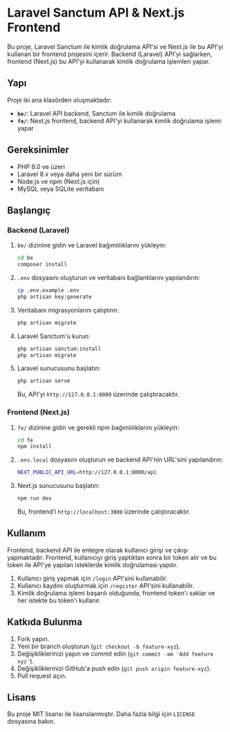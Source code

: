 
# Laravel Sanctum API & Next.js Frontend

Bu proje, Laravel Sanctum ile kimlik doğrulama API'si ve Next.js ile bu API'yi kullanan bir frontend projesini içerir. Backend (Laravel) API'yi sağlarken, frontend (Next.js) bu API'yi kullanarak kimlik doğrulama işlemleri yapar.

## Yapı

Proje iki ana klasörden oluşmaktadır:

- **`be/`**: Laravel API backend, Sanctum ile kimlik doğrulama
- **`fe/`**: Next.js frontend, backend API'yi kullanarak kimlik doğrulama işlemi yapar

## Gereksinimler

- PHP 8.0 ve üzeri
- Laravel 8.x veya daha yeni bir sürüm
- Node.js ve npm (Next.js için)
- MySQL veya SQLite veritabanı

## Başlangıç

### Backend (Laravel)

1. `be/` dizinine gidin ve Laravel bağımlılıklarını yükleyin:

   ```bash
   cd be
   composer install
   ```

2. `.env` dosyasını oluşturun ve veritabanı bağlantılarını yapılandırın:

   ```bash
   cp .env.example .env
   php artisan key:generate
   ```

3. Veritabanı migrasyonlarını çalıştırın:

   ```bash
   php artisan migrate
   ```

4. Laravel Sanctum'u kurun:

   ```bash
   php artisan sanctum:install
   php artisan migrate
   ```

5. Laravel sunucusunu başlatın:

   ```bash
   php artisan serve
   ```

   Bu, API'yi `http://127.0.0.1:8000` üzerinde çalıştıracaktır.

### Frontend (Next.js)

1. `fe/` dizinine gidin ve gerekli npm bağımlılıklarını yükleyin:

   ```bash
   cd fe
   npm install
   ```

2. `.env.local` dosyasını oluşturun ve backend API'nin URL'sini yapılandırın:

   ```bash
   NEXT_PUBLIC_API_URL=http://127.0.0.1:8000/api
   ```

3. Next.js sunucusunu başlatın:

   ```bash
   npm run dev
   ```

   Bu, frontend'i `http://localhost:3000` üzerinde çalıştıracaktır.

## Kullanım

Frontend, backend API ile entegre olarak kullanıcı girişi ve çıkışı yapmaktadır. Frontend, kullanıcıyı giriş yaptıktan sonra bir token alır ve bu token ile API'ye yapılan isteklerde kimlik doğrulaması yapılır.

1. Kullanıcı giriş yapmak için `/login` API'sini kullanabilir.
2. Kullanıcı kaydını oluşturmak için `/register` API'sini kullanabilir.
3. Kimlik doğrulama işlemi başarılı olduğunda, frontend token'ı saklar ve her istekte bu token'ı kullanır.

## Katkıda Bulunma

1. Fork yapın.
2. Yeni bir branch oluşturun (`git checkout -b feature-xyz`).
3. Değişikliklerinizi yapın ve commit edin (`git commit -am 'Add feature xyz'`).
4. Değişikliklerinizi GitHub'a push edin (`git push origin feature-xyz`).
5. Pull request açın.

## Lisans

Bu proje MIT lisansı ile lisanslanmıştır. Daha fazla bilgi için `LICENSE` dosyasına bakın.
